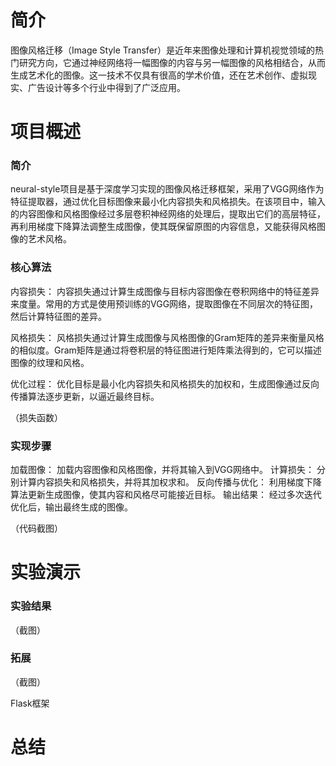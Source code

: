 
# 简介

图像风格迁移（Image Style Transfer）是近年来图像处理和计算机视觉领域的热门研究方向，它通过神经网络将一幅图像的内容与另一幅图像的风格相结合，从而生成艺术化的图像。这一技术不仅具有很高的学术价值，还在艺术创作、虚拟现实、广告设计等多个行业中得到了广泛应用。

# 项目概述

### 简介

 neural-style项目是基于深度学习实现的图像风格迁移框架，采用了VGG网络作为特征提取器，通过优化目标图像来最小化内容损失和风格损失。在该项目中，输入的内容图像和风格图像经过多层卷积神经网络的处理后，提取出它们的高层特征，再利用梯度下降算法调整生成图像，使其既保留原图的内容信息，又能获得风格图像的艺术风格。 

### 核心算法

内容损失： 内容损失通过计算生成图像与目标内容图像在卷积网络中的特征差异来度量。常用的方式是使用预训练的VGG网络，提取图像在不同层次的特征图，然后计算特征图的差异。

风格损失： 风格损失通过计算生成图像与风格图像的Gram矩阵的差异来衡量风格的相似度。Gram矩阵是通过将卷积层的特征图进行矩阵乘法得到的，它可以描述图像的纹理和风格。

优化过程： 优化目标是最小化内容损失和风格损失的加权和，生成图像通过反向传播算法逐步更新，以逼近最终目标。

（损失函数）

### 实现步骤

加载图像： 加载内容图像和风格图像，并将其输入到VGG网络中。
计算损失： 分别计算内容损失和风格损失，并将其加权求和。
反向传播与优化： 利用梯度下降算法更新生成图像，使其内容和风格尽可能接近目标。
输出结果： 经过多次迭代优化后，输出最终生成的图像。

（代码截图）

# 实验演示

### 实验结果

（截图）

### 拓展

（截图）

Flask框架

# 总结


